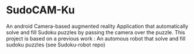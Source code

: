 # SudoCAM-Ku
An android Camera-based augmented reality Application that automatically solve and fill Sudoku puzzles by passing the camera over the puzzle. This project is based on a previous work : An automous robot that solve and fill sudoku puzzles (see Sudoku-robot repo)
